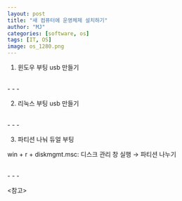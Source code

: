 ```yaml
---
layout: post
title: "새 컴퓨터에 운영체제 설치하기"
author: "MJ"
categories: [software, os]
tags: [IT, OS]
image: os_1280.png
---
```



1. 윈도우 부팅 usb 만들기

<br>- - -<br>

2. 리눅스 부팅 usb 만들기

<br>- - -<br>

3. 파티션 나눠 듀얼 부팅


win + r + diskmgmt.msc: 디스크 관리 창 실행 → 파티션 나누기

<br>- - -<br>

<참고>